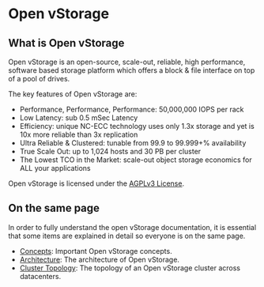 # Open vStorage
## What is Open vStorage

Open vStorage is an open-source, scale-out, reliable, high performance, software based storage platform which offers a block & file interface on top of a pool of drives.

The key features of Open vStorage are:

* Performance, Performance, Performance: 50,000,000 IOPS per rack
* Low Latency: sub 0.5 mSec Latency
* Efficiency: unique NC-ECC technology uses only 1.3x storage and yet is 10x more reliable than 3x replication
* Ultra Reliable & Clustered: tunable from 99.9 to 99.999+% availability
* True Scale Out: up to 1,024 hosts and 30 PB per cluster
* The Lowest TCO in the Market: scale-out object storage economics for ALL your applications

Open vStorage is licensed under the [AGPLv3 License](http://www.gnu.org/licenses/agpl.html).

## On the same page
In order to fully understand the open vStorage documentation, it is essential that some items are explained in detail so everyone is on the same page.
* [Concepts](concepts.md): Important Open vStorage concepts.
* [Architecture](architecture.md): The architecture of Open vStorage.
* [Cluster Topology](topology.md): The topology of an Open vStorage cluster across datacenters.
